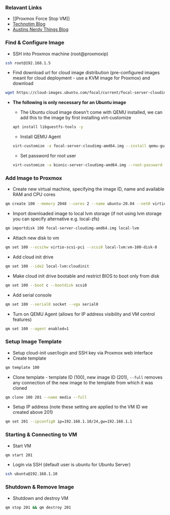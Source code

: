 ### Relavant Links

- [[Proxmox Force Stop VM]]
- [Technotim Blog](https://docs.technotim.live/posts/cloud-init-cloud-image/)
- [Austins Nerdy Things Blog](https://austinsnerdythings.com/2021/08/30/how-to-create-a-proxmox-ubuntu-cloud-init-image/)

### Find & Configure Image

- SSH into Proxmox machine (root@proxmoxip)
```bash
ssh root@192.168.1.5
```

- Find download url for cloud image distribution (pre-configured images meant for cloud deployment - use a KVM image for Proxmox) and download
```bash
wget https://cloud-images.ubuntu.com/focal/current/focal-server-cloudimg-amd64.img
```

- **The following is only necessary for an Ubuntu image**
	- The Ubuntu cloud image doesn't come with QEMU installed, we can add this to the image by first installing virt-customize
	```bash
	apt install libguestfs-tools -y
	```
	
	- Install QEMU Agent
	```bash
	virt-customize -a focal-server-cloudimg-amd64.img --install qemu-guest-agent
	```

	- Set password for root user
	```bash
	virt-customize -a bionic-server-cloudimg-amd64.img --root-password password:<pass>
	```

### Add Image to Proxmox

- Create new virtual machine, specifying the image ID, name and available RAM and CPU cores
```bash
qm create 100 --memory 2048 --cores 2 --name ubuntu-20.04 --net0 virtio,bridge=vmbr0
```

- Import downloaded image to local lvm storage (if not using lvm storage you can specify alternative e.g. local-zfs)
```bash
qm importdisk 100 focal-server-cloudimg-amd64.img local-lvm
```

- Attach new disk to vm
```bash
qm set 100 --scsihw virtio-scsi-pci --scsi0 local-lvm:vm-100-disk-0
```

- Add cloud init drive
```bash
qm set 100 --ide2 local-lvm:cloudinit
```

- Make cloud init drive bootable and restrict BIOS to boot only from disk
```bash
qm set 100 --boot c --bootdisk scsi0
```

- Add serial console
```bash
qm set 100 --serial0 socket --vga serial0
```

- Turn on QEMU Agent (allows for IP address visibility and VM control features)
```bash
qm set 100 --agent enabled=1
```

### Setup Image Template

- Setup cloud-init user/login and SSH key via Proxmox web interface
- Create template
```bash
qm template 100
```

- Clone template - template ID (100), new image ID (201), `--full` removes any connection of the new image to the template from which it was cloned
```bash
qm clone 100 201 --name media --full
```

- Setup IP address (note these setting are applied to the VM ID we created above 201)
```bash
qm set 201 --ipconfig0 ip=192.168.1.10/24,gw=192.168.1.1
```

### Starting & Connecting to VM

- Start VM
```bash
qm start 201
```

- Login via SSH (default user is ubuntu for Ubuntu Server)
```bash
ssh ubuntu@192.168.1.10
```

### Shutdown & Remove Image

- Shutdown and destroy VM
```bash
qm stop 201 && qm destroy 201
```